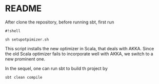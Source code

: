 # README

After clone the repository, before running sbt, first run 

```
#!shell

sh setupotpimizer.sh
```
This script installs the new optimizer in Scala, that deals with AKKA. Since the old Scala optimizer fails to incorporate well with AKKA, we switch to a new prominent one. 

In the sequel, one can run sbt to build th project by
```
sbt clean compile
```
